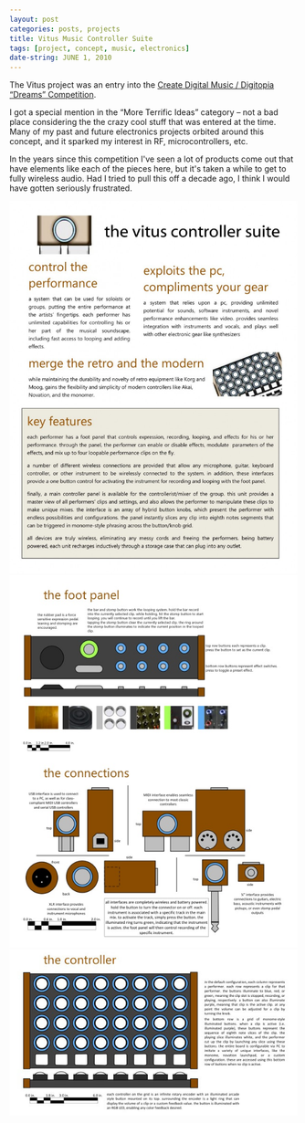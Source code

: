 ```yaml
---
layout: post
categories: posts, projects
title: Vitus Music Controller Suite
tags: [project, concept, music, electronics]
date-string: JUNE 1, 2010
---
```


The Vitus project was an entry into the [Create Digital Music / Digitopia “Dreams” Competition](http://createdigitalmusic.com/2010/06/dreams-of-a-musical-future-digitopia-winners-wondrous-creations-one-will-be-real/).

I got a special mention in the “More Terrific Ideas” category – not a bad place 
considering the the crazy cool stuff that was entered at the time. Many of my
past and future electronics projects orbited around this concept, and it sparked
my interest in RF, microcontrollers, etc. 

In the years since this competition I've seen a lot of products come out that 
have elements like each of the pieces here, but it's taken a while to get to
fully wireless audio. Had I tried to pull this off a decade ago, I think I 
would have gotten seriously frustrated.

![vitus page 1](images/2010-06-01/vitus.details.1.jpg)
![vitus page 2](images/2010-06-01/vitus.details.2.jpg)
![vitus page 3](images/2010-06-01/vitus.details.3.jpg)


